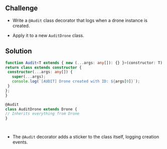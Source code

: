 ﻿## Challenge 

-   Write a  `@Audit`  class decorator that logs when a drone instance is created.
    
-   Apply it to a new  `AuditDrone`  class.
    

## Solution 
   ```typescript
function Audit<T extends { new (...args: any[]): {} }>(constructor: T) {
  return class extends constructor {
    constructor(...args: any[]) {
      super(...args);
      console.log(`[AUDIT] Drone created with ID: ${args[0]}`);
    }
  };
}

@Audit
class AuditDrone extends Drone {
  // Inherits everything from Drone
}




   ```


-   The  `@Audit`  decorator adds a sticker to the class itself, logging creation events.



